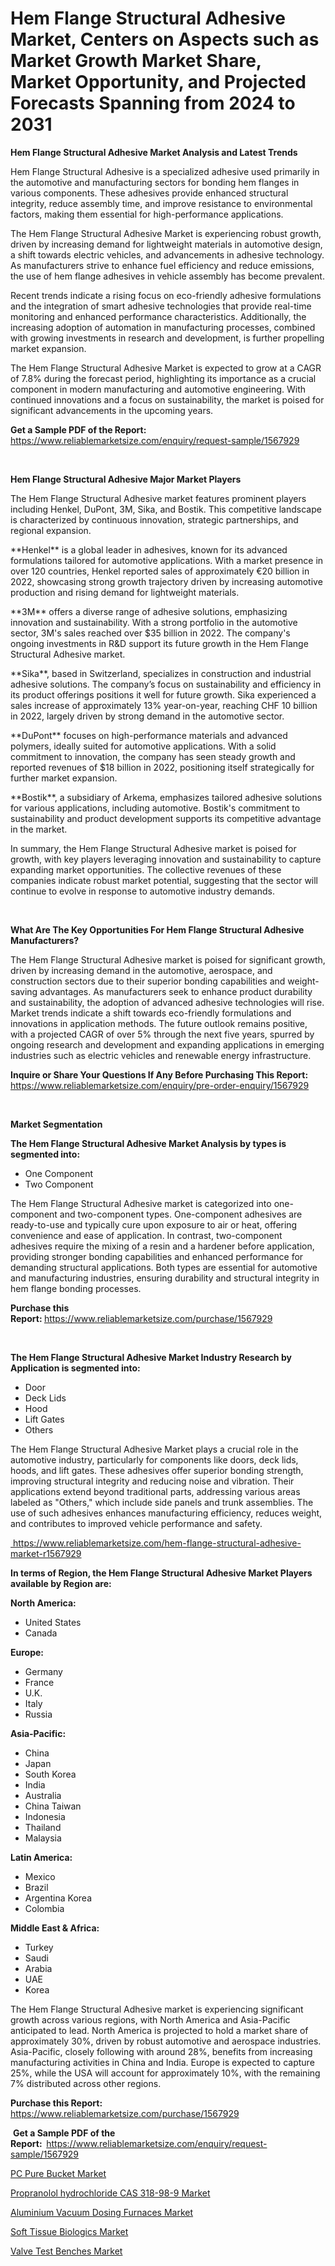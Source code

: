 <p><h1>Hem Flange Structural Adhesive Market, Centers on Aspects such as Market Growth Market Share, Market Opportunity, and Projected Forecasts Spanning from 2024 to 2031</h1></p><p><strong>Hem Flange Structural Adhesive Market Analysis and Latest Trends</strong></p>
<p><p>Hem Flange Structural Adhesive is a specialized adhesive used primarily in the automotive and manufacturing sectors for bonding hem flanges in various components. These adhesives provide enhanced structural integrity, reduce assembly time, and improve resistance to environmental factors, making them essential for high-performance applications.</p><p>The Hem Flange Structural Adhesive Market is experiencing robust growth, driven by increasing demand for lightweight materials in automotive design, a shift towards electric vehicles, and advancements in adhesive technology. As manufacturers strive to enhance fuel efficiency and reduce emissions, the use of hem flange adhesives in vehicle assembly has become prevalent.</p><p>Recent trends indicate a rising focus on eco-friendly adhesive formulations and the integration of smart adhesive technologies that provide real-time monitoring and enhanced performance characteristics. Additionally, the increasing adoption of automation in manufacturing processes, combined with growing investments in research and development, is further propelling market expansion.</p><p>The Hem Flange Structural Adhesive Market is expected to grow at a CAGR of 7.8% during the forecast period, highlighting its importance as a crucial component in modern manufacturing and automotive engineering. With continued innovations and a focus on sustainability, the market is poised for significant advancements in the upcoming years.</p></p>
<p><strong>Get a Sample PDF of the Report:&nbsp;</strong> <a href="https://www.reliablemarketsize.com/enquiry/request-sample/1567929">https://www.reliablemarketsize.com/enquiry/request-sample/1567929</a></p>
<p>&nbsp;</p>
<p><strong>Hem Flange Structural Adhesive Major Market Players</strong></p>
<p><p>The Hem Flange Structural Adhesive market features prominent players including Henkel, DuPont, 3M, Sika, and Bostik. This competitive landscape is characterized by continuous innovation, strategic partnerships, and regional expansion.</p><p>**Henkel** is a global leader in adhesives, known for its advanced formulations tailored for automotive applications. With a market presence in over 120 countries, Henkel reported sales of approximately €20 billion in 2022, showcasing strong growth trajectory driven by increasing automotive production and rising demand for lightweight materials.</p><p>**3M** offers a diverse range of adhesive solutions, emphasizing innovation and sustainability. With a strong portfolio in the automotive sector, 3M's sales reached over $35 billion in 2022. The company's ongoing investments in R&D support its future growth in the Hem Flange Structural Adhesive market.</p><p>**Sika**, based in Switzerland, specializes in construction and industrial adhesive solutions. The company’s focus on sustainability and efficiency in its product offerings positions it well for future growth. Sika experienced a sales increase of approximately 13% year-on-year, reaching CHF 10 billion in 2022, largely driven by strong demand in the automotive sector.</p><p>**DuPont** focuses on high-performance materials and advanced polymers, ideally suited for automotive applications. With a solid commitment to innovation, the company has seen steady growth and reported revenues of $18 billion in 2022, positioning itself strategically for further market expansion.</p><p>**Bostik**, a subsidiary of Arkema, emphasizes tailored adhesive solutions for various applications, including automotive. Bostik's commitment to sustainability and product development supports its competitive advantage in the market.</p><p>In summary, the Hem Flange Structural Adhesive market is poised for growth, with key players leveraging innovation and sustainability to capture expanding market opportunities. The collective revenues of these companies indicate robust market potential, suggesting that the sector will continue to evolve in response to automotive industry demands.</p></p>
<p>&nbsp;</p>
<p><strong>What Are The Key Opportunities For Hem Flange Structural Adhesive Manufacturers?</strong></p>
<p><p>The Hem Flange Structural Adhesive market is poised for significant growth, driven by increasing demand in the automotive, aerospace, and construction sectors due to their superior bonding capabilities and weight-saving advantages. As manufacturers seek to enhance product durability and sustainability, the adoption of advanced adhesive technologies will rise. Market trends indicate a shift towards eco-friendly formulations and innovations in application methods. The future outlook remains positive, with a projected CAGR of over 5% through the next five years, spurred by ongoing research and development and expanding applications in emerging industries such as electric vehicles and renewable energy infrastructure.</p></p>
<p><strong>Inquire or Share Your Questions If Any Before Purchasing This Report:</strong> <a href="https://www.reliablemarketsize.com/enquiry/pre-order-enquiry/1567929">https://www.reliablemarketsize.com/enquiry/pre-order-enquiry/1567929</a></p>
<p>&nbsp;</p>
<p><strong>Market Segmentation</strong></p>
<p><strong>The Hem Flange Structural Adhesive Market Analysis by types is segmented into:</strong></p>
<p><ul><li>One Component</li><li>Two Component</li></ul></p>
<p><p>The Hem Flange Structural Adhesive market is categorized into one-component and two-component types. One-component adhesives are ready-to-use and typically cure upon exposure to air or heat, offering convenience and ease of application. In contrast, two-component adhesives require the mixing of a resin and a hardener before application, providing stronger bonding capabilities and enhanced performance for demanding structural applications. Both types are essential for automotive and manufacturing industries, ensuring durability and structural integrity in hem flange bonding processes.</p></p>
<p><strong>Purchase this Report:&nbsp;</strong><a href="https://www.reliablemarketsize.com/purchase/1567929">https://www.reliablemarketsize.com/purchase/1567929</a></p>
<p>&nbsp;</p>
<p><strong>The Hem Flange Structural Adhesive Market Industry Research by Application is segmented into:</strong></p>
<p><ul><li>Door</li><li>Deck Lids</li><li>Hood</li><li>Lift Gates</li><li>Others</li></ul></p>
<p><p>The Hem Flange Structural Adhesive Market plays a crucial role in the automotive industry, particularly for components like doors, deck lids, hoods, and lift gates. These adhesives offer superior bonding strength, improving structural integrity and reducing noise and vibration. Their applications extend beyond traditional parts, addressing various areas labeled as "Others," which include side panels and trunk assemblies. The use of such adhesives enhances manufacturing efficiency, reduces weight, and contributes to improved vehicle performance and safety.</p></p>
<p><a href="https://www.reliablemarketsize.com/hem-flange-structural-adhesive-market-r1567929">&nbsp;https://www.reliablemarketsize.com/hem-flange-structural-adhesive-market-r1567929</a></p>
<p><strong>In terms of Region, the Hem Flange Structural Adhesive Market Players available by Region are:</strong></p>
<p>
    <p> <strong> North America: </strong>
        <ul>
            <li>United States</li>
            <li>Canada</li>
        </ul>
        </p> 
    <p> <strong> Europe: </strong>
        <ul>
            <li>Germany</li>
            <li>France</li>
            <li>U.K.</li>
            <li>Italy</li>
            <li>Russia</li>
        </ul>
        </p> 
    <p> <strong> Asia-Pacific: </strong>
        <ul>
            <li>China</li>
            <li>Japan</li>
            <li>South Korea</li>
            <li>India</li>
            <li>Australia</li>
            <li>China Taiwan</li>
            <li>Indonesia</li>
            <li>Thailand</li>
            <li>Malaysia</li>
        </ul>
        </p> 
    <p> <strong> Latin America: </strong>
        <ul>
            <li>Mexico</li>
            <li>Brazil</li>
            <li>Argentina Korea</li>
            <li>Colombia</li>
        </ul>
        </p> 
    <p> <strong> Middle East & Africa: </strong>
        <ul>
            <li>Turkey</li>
            <li>Saudi</li>
            <li>Arabia</li>
            <li>UAE</li>
            <li>Korea</li>
        </ul>
    </p>
    </p>
<p><p>The Hem Flange Structural Adhesive market is experiencing significant growth across various regions, with North America and Asia-Pacific anticipated to lead. North America is projected to hold a market share of approximately 30%, driven by robust automotive and aerospace industries. Asia-Pacific, closely following with around 28%, benefits from increasing manufacturing activities in China and India. Europe is expected to capture 25%, while the USA will account for approximately 10%, with the remaining 7% distributed across other regions.</p></p>
<p><strong>Purchase this Report: </strong><a href="https://www.reliablemarketsize.com/purchase/1567929">https://www.reliablemarketsize.com/purchase/1567929</a></p>
<p>&nbsp;<strong>Get a Sample PDF of the Report:&nbsp;&nbsp;</strong><a href="https://www.reliablemarketsize.com/enquiry/request-sample/1567929">https://www.reliablemarketsize.com/enquiry/request-sample/1567929</a></p>
<p><strong></strong></p>
<p><p><a href="https://medium.com/@janickjohns/global-pc-pure-bucket-market-opportunities-and-forecast-for-period-from-2024-to-2031-c8ac14611ea1?postPublishedType=repub">PC Pure Bucket Market</a></p><p><a href="https://medium.com/@nathanbernier2023/propranolol-hydrochloride-cas-318-98-9-market-a-global-and-regional-analysis-focus-on-region-738dc1abe5d3?postPublishedType=repub">Propranolol hydrochloride CAS 318-98-9 Market</a></p><p><a href="https://issuu.com/reportprime-2/docs/aluminium-vacuum-dosing-furnaces-ma_38c3371bd2d5ff">Aluminium Vacuum Dosing Furnaces Market</a></p><p><a href="https://issuu.com/reportprime-2/docs/soft-tissue-biologics-market-size-2_17b4b74bde539f">Soft Tissue Biologics Market</a></p><p><a href="https://www.linkedin.com/pulse/valve-test-benches-market-size-share-competitive-landscape-j6skf?trackingId=es73X42qQ2%2BGTzVH5dI3sw%3D%3D">Valve Test Benches Market</a></p></p>